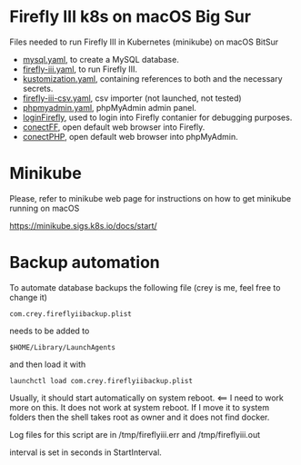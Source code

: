 # Firefly III k8s on macOS Big Sur

Files needed to run Firefly III in Kubernetes (minikube) on macOS BitSur

* [mysql.yaml](mysql.yaml), to create a MySQL database.
* [firefly-iii.yaml](firefly-iii.yaml), to run Firefly III.
* [kustomization.yaml](kustomization.yaml), containing 
references to both and the necessary secrets.
* [firefly-iii-csv.yaml](firefly-iii-csv.yaml), csv importer (not launched, not tested)
* [phpmyadmin.yaml](phpmyadmin.yaml), phpMyAdmin admin panel.
* [loginFirefly](loginFirefly), used to login into Firefly contanier for debugging purposes.
* [conectFF](connectFF), open default web browser into Firefly.
* [conectPHP](connectPHP),  open default web browser into phpMyAdmin.

# Minikube

Please, refer to minikube web page for instructions on how to get minikube running on macOS

https://minikube.sigs.k8s.io/docs/start/

# Backup automation

To automate database backups the following file (crey is me, feel free to change it)

    com.crey.fireflyiibackup.plist

needs to be added to

    $HOME/Library/LaunchAgents

and then load it with

    launchctl load com.crey.fireflyiibackup.plist 

Usually, it should start automatically on system reboot. <== I need to work more on this. It does not work at system reboot. If I move it to system folders then the shell takes root as owner and it does not find docker.

Log files for this script are in /tmp/fireflyiii.err and /tmp/fireflyiii.out

interval is set in seconds in StartInterval.

